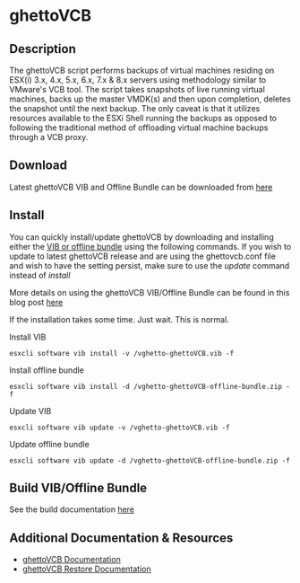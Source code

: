 # ghettoVCB

## Description

The ghettoVCB script performs backups of virtual machines residing on ESX(i) 3.x, 4.x, 5.x, 6.x, 7.x & 8.x servers using methodology similar to VMware's VCB tool. The script takes snapshots of live running virtual machines, backs up the  master VMDK(s) and then upon completion, deletes the snapshot until the next backup. The only caveat is that it utilizes resources available to the ESXi Shell running the backups as opposed to following the traditional method of offloading virtual machine backups through a VCB proxy.

## Download

Latest ghettoVCB VIB and Offline Bundle can be downloaded from [here](https://github.com/lamw/ghettoVCB/releases)

## Install

You can quickly install/update ghettoVCB by downloading and installing either the [VIB or offline bundle](https://github.com/lamw/ghettoVCB/releases) using the following commands. If you wish to update to latest ghettoVCB release and are using the ghettovcb.conf file and wish to have the setting persist, make sure to use the *update* command instead of *install*

More details on using the ghettoVCB VIB/Offline Bundle can be found in this blog post [here](https://www.williamlam.com/2015/05/ghettovcb-vib-offline-bundle-for-esxi.html)

If the installation takes some time. Just wait. This is normal.

Install VIB
```
esxcli software vib install -v /vghetto-ghettoVCB.vib -f
```

Install offline bundle
```
esxcli software vib install -d /vghetto-ghettoVCB-offline-bundle.zip -f
```

Update VIB
```
esxcli software vib update -v /vghetto-ghettoVCB.vib -f
```

Update offline bundle
```
esxcli software vib update -d /vghetto-ghettoVCB-offline-bundle.zip -f
```

## Build VIB/Offline Bundle

See the build documentation [here](build/README.md)

## Additional Documentation & Resources
- [ghettoVCB Documentation](http://communities.vmware.com/docs/DOC-8760)
- [ghettoVCB Restore Documentation](http://communities.vmware.com/docs/DOC-10595)